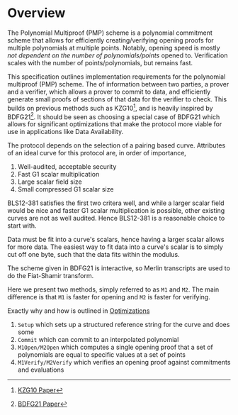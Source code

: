 # Overview

The Polynomial Multiproof (PMP) scheme is a polynomial commitment scheme that allows for efficiently creating/verifying opening proofs for multiple polynomials at multiple points. 
Notably, opening speed is mostly _not dependent on the number of polynomials/points_ opened to.
Verification scales with the number of points/polynomials, but remains fast.

This specification outlines implementation requirements for the polynomial multiproof (PMP) scheme.
The  of information between two parties, a prover and a verifier, which allows a prover to commit to data, and efficiently generate small proofs of sections of that data for the verifier to check. 
This builds on previous methods such as KZG10[^1], and is heavily inspired by BDFG21[^2]. 
It should be seen as choosing a special case of BDFG21 which allows for significant optimizations that make the protocol more viable for use in applications like Data Availability.

The protocol depends on the selection of a pairing based curve. 
Attributes of an ideal curve for this protocol are, in order of importance,
1. Well-audited, acceptable security
2. Fast G1 scalar multiplication
3. Large scalar field size
4. Small compressed G1 scalar size

BLS12-381 satisfies the first two critera well, and while a larger scalar field would be nice and faster G1 scalar multiplication is possible, other existing curves are not as well audited. Hence BLS12-381 is a reasonable choice to start with.

Data must be fit into a curve's scalars, hence having a larger scalar allows for more data. 
The easiest way to fit data into a curve's scalar is to simply cut off one byte, such that the data fits within the modulus.

The scheme given in BDFG21 is interactive, so Merlin transcripts are used to do the Fiat-Shamir transform.

Here we present two methods, simply referred to as `M1` and `M2`.
The main difference is that `M1` is faster for opening and `M2` is faster for verifying.

Exactly why and how is outlined in [Optimizations](./a_optimizations.md)

1. `Setup` which sets up a structured reference string for the curve and does some 
2. `Commit` which can commit to an interpolated polynomial
3. `M1Open/M2Open` which computes a single opening proof that a set of polynomials are equal to specific values at a set of points
4. `M1Verify/M2Verify` which verifies an opening proof against commitments and evaluations

[^1]: [KZG10 Paper](https://www.iacr.org/archive/asiacrypt2010/6477178/6477178.pdf)

[^2]: [BDFG21 Paper](https://eprint.iacr.org/2020/081.pdf)
